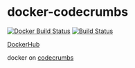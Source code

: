# docker-codecrumbs

[![Docker Build Status](https://img.shields.io/docker/cloud/build/srzzumix/codecrumbs.svg)](https://hub.docker.com/r/srzzumix/codecrumbs/)
[![Build Status](https://travis-ci.com/srz-zumix/docker-codecrumbs.svg?branch=master)](https://travis-ci.com/srz-zumix/docker-codecrumbs)

[DockerHub](https://hub.docker.com/r/srzzumix/codecrumbs/)

docker on [codecrumbs](https://github.com/Bogdan-Lyashenko/codecrumbs)

